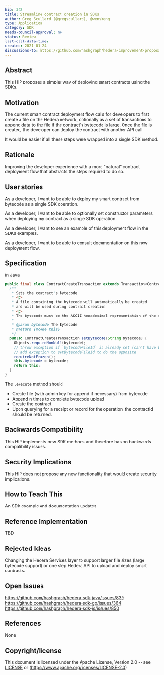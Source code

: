 ```yaml
---
hip: 342
title: Streamline contract creation in SDKs
author: Greg Scullard (@gregscullard), @wensheng
type: Application
category: SDK
needs-council-approval: no
status: Review
last-call-date-time:
created: 2021-01-24
discussions-to: https://github.com/hashgraph/hedera-improvement-proposal/discussions/246
---
```


## Abstract

This HIP proposes a simpler way of deploying smart contracts using the SDKs.

## Motivation

The current smart contract deployment flow calls for developers to first create a file on the Hedera network, optionally as a set of transactions to append data to the file if the contract's bytecode is large. Once the file is created, the developer can deploy the contract with another API call.

It would be easier if all these steps were wrapped into a single SDK method.

## Rationale

Improving the developer experience with a more "natural" contract deployment flow that abstracts the steps required to do so.

## User stories

As a developer, I want to be able to deploy my smart contract from bytecode as a single SDK operation.

As a developer, I want to be able to optionally set constructor parameters when deploying my contract as a single SDK operation.

As a developer, I want to see an example of this deployment flow in the SDKs examples.

As a developer, I want to be able to consult documentation on this new deployment flow.

## Specification

In Java

```java
public final class ContractCreateTransaction extends Transaction<ContractCreateTransaction> {
  /**
   * Sets the contract's bytecode
   * <p>
   * A file containing the bytecode will automatically be created
   * and will be used during contract creation
   * <p>
   * The bytecode must be the ASCII hexadecimal representation of the smart contract bytecode.
   *
   * @param bytecode The Bytecode
   * @return {@code this}
   */
  public ContractCreateTransaction setBytecode(String bytecode) {
    Objects.requireNonNull(bytecode);
    // throw exception if `bytecodeFileId` is already set (can't have both)
    // add exception to setBytecodeFileId to do the opposite
    requireNotFrozen();
    this.bytecode = bytecode;
    return this;
  }
}
```

The `.execute` method should
* Create file (with admin key for append if necessary) from bytecode
* Append n times to complete bytecode upload
* Create the contract
* Upon querying for a receipt or record for the operation, the contractId should be returned.

## Backwards Compatibility

This HIP implements new SDK methods and therefore has no backwards compatibility issues.

## Security Implications

This HIP does not propose any new functionality that would create security implications.

## How to Teach This

An SDK example and documentation updates

## Reference Implementation

TBD

## Rejected Ideas

Changing the Hedera Services layer to support larger file sizes (large bytecode support) or one step Hedera API to upload and deploy smart contracts.

## Open Issues

https://github.com/hashgraph/hedera-sdk-java/issues/839
https://github.com/hashgraph/hedera-sdk-go/issues/364
https://github.com/hashgraph/hedera-sdk-js/issues/850

## References

None

## Copyright/license

This document is licensed under the Apache License, Version 2.0 -- see [LICENSE](../LICENSE) or (https://www.apache.org/licenses/LICENSE-2.0)
